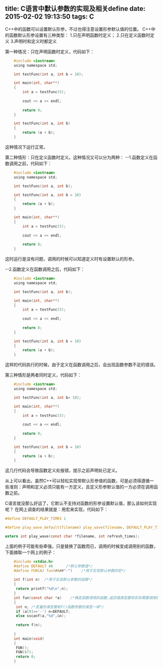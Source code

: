 title: C语言中默认参数的实现及相关define
date: 2015-02-02 19:13:50
tags: C
---

C++中的函数可以设置默认形参，不过也得注意设置形参默认值的位置。
C++中的函数默认形参设置有三种类型：
1.只在声明函数时定义；
2.只在定义函数时定义
3.声明时和定义时都定义

第一种情况：只在声明函数时定义，代码如下：

```C
	#include <iostream>
	using namespace std;

	int testFunc(int a, int b = 10);

	int main(int, char**)
	{
		int a = testFunc(5);
	
		cout << a << endl;
	
		return 0;
	}

	int testFunc(int a, int b)
	{
		return (a + b);
	}
```

这种情况下运行正常。

第二种情形：只在定义函数时定义。这种情况又可以分为两种：
--1.函数定义在函数调用之前，代码如下：

```C
	#include <iostream>
	using namespace std;

	int testFunc(int a, int b);

	int testFunc(int a, int b = 10)
	{
		return (a + b);
	}

	int main(int, char**)
	{
		int a = testFunc(5);
		
		cout << a << endl;
	
		return 0;
	}	
```

这时运行是没有问题，调用的时候可以知道定义时有设置默认的形参。

--2.函数定义在函数调用之后，代码如下：

```C
	#include <iostream>
	using namespace std;

	int testFunc(int a, int b);

	int main(int, char**)
	{
		int a = testFunc(5);
		
		cout << a << endl;
	
		return 0;
	}	

	int testFunc(int a, int b = 10)
	{
		return (a + b);
	}
```

这样的代码执行的时候，由于定义在函数调用之后，会出现函数参数不足的错误。

第三种情形是两者同时定义，代码如下：

```C
	#include <iostream>
	using namespace std;

	int testFunc(int a, int b= 10);

	int main(int, char**)
	{
		int a = testFunc(5);
		
		cout << a << endl;
	
		return 0;
	}	

	int testFunc(int a, int b = 10)
	{
		return (a + b);
	}
```

这几行代码会导致函数定义处报错，提示之前声明处已定义。

从上可以看出，虽然C++可以轻松实现带默认形参值的函数，可是必须得遵循一些准则：声明和定义必须只能有一方定义，且定义形参默认值的一方必须在调用函数之前。

C语言就没那么好运了，它默认不支持对函数的形参设置默认值，那么该如何实现呢？
在网上调查的结果就是：用宏来实现，代码如下：

```C
#define DEFAULT_PLAY_TIMES 1														//デフォルト再生回数：1回

#define play_wave_default(filename) play_wave(filename, DEFAULT_PLAY_TIMES)			//デフォルト再生回数の関数

extern int play_wave(const char *filename, int refresh_times);						//wavファイルを再生する関数
```

上面的例子可能有些牵强，只是替换了函数而已，调用的时候变成调用别的函数，下面摘取一个网上的例子：

```C
	#include <stdio.h>
	#define DEFAULT 40      /*默认参数值*/
	#define FUN(A) fun(#A##"-")    /*用于实现默认参数的宏*/
	
	int f(int n)  /*用于实验默认参数的函数*/
	{
	 return printf("%d\n",n);
	}
	int fun(const char *a)    /*确定函数调用的函数,返回值类型要和实际需要调用的f()函数返回值类型一致*/
	{
	 int n; /*变量的类型要和f()函数参数的类型一样*/
	 if (a[0]=='-') n=DEFAULT;
	 else sscanf(a,"%d",&n);
	
	 return f(n);
	
	}
	int main(void)
	{
	 FUN();
	 FUN(67);
	 return 0;
	}
```

